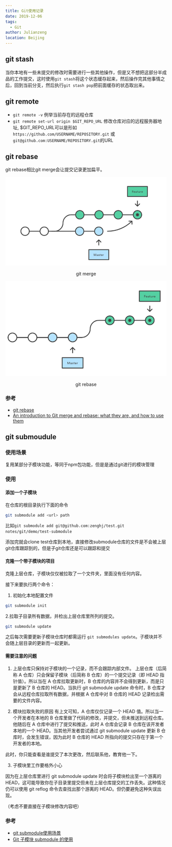```yaml
---
title: Git使用记录
date: 2019-12-06
tags: 
  - Git
author: Julianzeng
location: Beijing  
---
```


## git stash

当你本地有一些未提交的修改时需要进行一些其他操作，但是又不想把这部分半成品的工作提交，这时使用`git stash`将这个状态缓存起来，然后操作完其他事情之后，回到当前分支，然后执行`git stash pop`把前面缓存的状态取出来。

## git remote

* `git remote -v` 例举当前存在的远程仓库
* `git remote set-url origin $GIT_REPO_URL` 修改仓库对应的远程服务器地址, $GIT_REPO_URL可以是形如`https://github.com/USERNAME/REPOSITORY.git` 或 `git@github.com:USERNAME/REPOSITORY.git`的URL

## git rebase

git rebase相比git merge会让提交记录更加扁平。

![](../images/git-merge.png)

<div style="text-align: center;">git merge</div>

![](../images/git-rebase.png)

<div style="text-align: center;">git rebase </div>

### 参考
* [git rebase](http://gitbook.liuhui998.com/4_2.html)
* [An introduction to Git merge and rebase: what they are, and how to use them](https://www.freecodecamp.org/news/an-introduction-to-git-merge-and-rebase-what-they-are-and-how-to-use-them-131b863785f/)


## git submoudule

### 使用场景

复用某部分子模块功能，等同于npm包功能，但是是通过git进行的模块管理

### 使用

#### 添加一个子模块

在仓库的根目录执行下面的命令
```bash
git submodule add <url> path
```
比如`git submodule add git@github.com:zenghj/test.git notes/git/demo/test-submodule`

添加完就会clone test仓库到本地，直接修改submodule仓库的文件是不会被上层git仓库跟踪到的，但是子git仓库还是可以跟踪和提交

#### 克隆一个带子模块的项目

克隆上层仓库，子模块仅仅被拉取了一个文件夹，里面没有任何内容。

接下来要执行两个命令：

1. 初始化本地配置文件
```bash
git submodule init
```

2.拉取子目录所有数据，并检出上层仓库里所列的提交。

```bash
git submodule update
```

之后每次需要更新子模块仓库时都需运行 `git submodules update`。子模块并不会随上层目录的更新而一起更新。

#### 需要注意的问题

1. 上层仓库只保持对子模块的一个记录，而不会跟踪内部文件。
上层仓库（后简称 A 仓库）只会保留子模块（后简称 B 仓库）的一个提交记录（即 HEAD 指针值）。所以当在 A 仓库拉取更新时，B 仓库的内容并不会得到更新，而是只是更新了 B 仓库的 HEAD。当执行 git submodule update 命令时，B 仓库才会从远程仓库拉取所有数据，并根据 A 仓库中对 B 仓库的 HEAD 记录检出需要的文件内容。

2. 模块拉取失败的原因
有上文可知，A 仓库仅仅记录一个 HEAD 值。所以当一个开发者在本地的 B 仓库里做了代码的修改，并提交，但未推送到远程仓库。他随后在 A 仓库中进行了提交和推送，此时 A 仓库会记录 B 仓库在该开发者本地的一个 HEAD。当其他开发者尝试通过 git submodule update 更新 B 仓库时，会发生错误，因为此时 B 仓库的 HEAD 所指向的提交只存在于第一个开发者的本地。

此时，你只能查看是谁提交了本次更改，然后联系他，教育他一下。

3. 子模块里工作要格外小心

因为在上层仓库里进行 git submodule update 时会将子模块检出至一个游离的 HEAD，这可能导致你在子目录里提交但未在上层仓库提交的工作丢失。这种情况仍可以使用 git reflog 命令去查找出那个游离的 HEAD。但仍要避免这种失误出现。

（考虑不要直接在子模块修改内容吧）

### 参考

* [git submodule使用场景](https://zhuanlan.zhihu.com/p/61710235)
* [Git 子模块 submodule 的使用](https://www.hozen.site/archives/23/)
